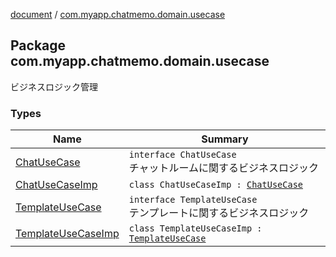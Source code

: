 [document](../index.md) / [com.myapp.chatmemo.domain.usecase](./index.md)

## Package com.myapp.chatmemo.domain.usecase

ビジネスロジック管理

### Types

| Name | Summary |
|---|---|
| [ChatUseCase](-chat-use-case/index.md) | `interface ChatUseCase`<br>チャットルームに関するビジネスロジック |
| [ChatUseCaseImp](-chat-use-case-imp/index.md) | `class ChatUseCaseImp : `[`ChatUseCase`](-chat-use-case/index.md) |
| [TemplateUseCase](-template-use-case/index.md) | `interface TemplateUseCase`<br>テンプレートに関するビジネスロジック |
| [TemplateUseCaseImp](-template-use-case-imp/index.md) | `class TemplateUseCaseImp : `[`TemplateUseCase`](-template-use-case/index.md) |
